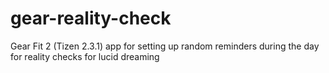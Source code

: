 # gear-reality-check
Gear Fit 2 (Tizen 2.3.1) app for setting up random reminders during the day for reality checks  for lucid dreaming
